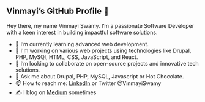 ## Vinmayi’s GitHub Profile 👋

Hey there, my name Vinmayi Swamy. I’m a passionate Software Developer with a keen interest in building impactful software solutions.

- 🌱 I’m currently learning advanced web development.
- 💼 I'm working on various web projects using technologies like Drupal, PHP, MySQl, HTML, CSS, JavaScript, and React.
- 🤝 I’m looking to collaborate on open-source projects and innovative tech solutions.
- 💬 Ask me about Drupal, PHP, MySQL, Javascript or Hot Chocolate.
- 📫 How to reach me: [LinkedIn](https://www.linkedin.com/in/vinmayiswamy5/) or Twitter @VinmayiSwamy
- ✍️ I blog on [Medium](https://medium.com/@vinmayiswamy) sometimes


<!--
# Hi there! 👋
I'm Vinmayi Swamy, a passionate Software Developer with a keen interest in building impactful software solutions.

## About Me
- 🌱 I’m currently learning advanced web development.
- 💼 I'm working on various web projects using technologies like Drupal, PHP, MySQl, HTML, CSS, JavaScript, and React.
- 🤝 I’m looking to collaborate on open-source projects and innovative tech solutions.
- ⚡ Fun fact: I love solving puzzles, exploring new technologies, and enjoying a good cup of hot chocolate.

## Skills
- **Languages**: JavaScript, PHP, MySQL, HTML5, CSS3
- **Frameworks/Libraries**: React, jQuery, AJAX, CodeIgniter, Symfony
- **CMS**: Drupal (versions 8, 9, 10), WordPress
- **Tools**: Git, GitHub, Tortoise SVN, Bitbucket, Jenkins, MongoDB, InfluxDB
- **Technologies**: Agile methodology, third-party integrations (e.g., Zoom in Drupal, Google Lighthouse)
- **Other**: Excellent documentation skills, follow coding standards, good understanding of software architecture, mentoring, open-source contributor

## Experience
- **Drupal Development**: Extensive experience in Drupal, including upgrades and migrations.
- **Third-party Integrations**: Proficient in integrating third-party services like Zoom and Google Lighthouse into Drupal.
- **Version Control**: Skilled in using Git, GitHub, Tortoise SVN, and Bitbucket for version control and collaboration.
- **Continuous Integration**: Familiar with Jenkins for CI/CD pipelines.
- **Database Management**: Experienced with MySQL and MongoDB for database management.

## Projects
Here are some of my notable projects:
- [Masked-Hunters](https://github.com/VinmayiSwamy/Masked-Hunters): A project description here.
- [React Demo](https://github.com/VinmayiSwamy/react_demo): A project description here.
- [Project PMS](https://github.com/VinmayiSwamy/Project_PMS): A project description here.


## Contact
- 📫 How to reach me: 
- [LinkedIn](https://www.linkedin.com/in/vinmayiswamy5/)
-->
<!--
### Hi there 👋


**VinmayiSwamy/VinmayiSwamy** is a ✨ _special_ ✨ repository because its `README.md` (this file) appears on your GitHub profile.

Here are some ideas to get you started:

- 🔭 I’m currently working on ...
- 🌱 I’m currently learning ...
- 👯 I’m looking to collaborate on ...
- 🤔 I’m looking for help with ...
- 💬 Ask me about ...
- 📫 How to reach me: ...
- 😄 Pronouns: ...
- ⚡ Fun fact: ...
-->

